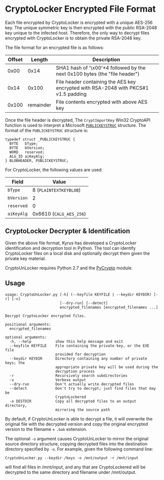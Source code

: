 # CryptoLocker Encrypted File Format

Each file encrypted by CryptoLocker is encrypted with a unique AES-256 
key. The unique symmetric key is then encrypted with the public RSA-2048 
key unique to the infected host. Therefore, the only way to decrypt 
files encrypted with CryptoLocker is to obtain the private RSA-2048 key.

The file format for an encrypted file is as follows:

Offset     | Length | Description
---------- | ------ | -----------
0x00       | 0x14   | SHA1 hash of '\x00'\*4 followed by the next 0x100 bytes (the "file header")
0x14       | 0x100  | File header containing the AES key encrypted with RSA-2048 with PKCS#1 v1.5 padding
0x100      | remainder | File contents encrypted with above AES key

Once the file header is decrypted, The `CryptImportKey` Win32 CryptoAPI 
function is used to interpret a Microsoft 
[`PUBLICKEYSTRUC`](http://msdn.microsoft.com/en-us/library/windows/desktop/aa387453%28v=3Dvs.85%29.aspx) 
structure. The format of the `PUBLICKEYSTRUC` structure is:

	typedef struct _PUBLICKEYSTRUC {
	  BYTE   bType;
	  BYTE   bVersion;
	  WORD   reserved;
	  ALG_ID aiKeyAlg;
	} BLOBHEADER, PUBLICKEYSTRUC;

For CryptoLocker, the following values are used:

Field | Value
----- | -----
`bType` | 8 (`PLAINTEXTKEYBLOB`)
`bVersion` | 2
`reserved` | 0
`aiKeyAlg` | 0x6610 (`CALG_AES_256`)

## CryptoLocker Decrypter & Identification

Given the above file format, Kyrus has developed a CryptoLocker 
identification and decryption tool in Python. The tool can identify 
CryptoLocker files on a local disk and optionally decrypt them given the 
private key material.

CryptoUnLocker requires Python 2.7 and the [PyCrypto](https://pypi.python.org/pypi/pycrypto)
module.

## Usage

	usage: CryptoUnLocker.py [-h] (--keyfile KEYFILE | --keydir KEYDIR) [-r] [-v]
	                         [--dry-run] [--detect]
	                         encrypted_filenames [encrypted_filenames ...]

	Decrypt CryptoLocker encrypted files.

	positional arguments:
	  encrypted_filenames

	optional arguments:
	  -h, --help           show this help message and exit
	  --keyfile KEYFILE    File containing the private key, or the EXE file
	                       provided for decryption
	  --keydir KEYDIR      Directory containing any number of private keys; the
	                       appropriate private key will be used during the
	                       decryption process
	  -r                   Recursively search subdirectories
	  -v                   Verbose output
	  --dry-run            Don't actually write decrypted files
	  --detect             Don't try to decrypt; just find files that may be
	                       CryptoLockered
	  -o DESTDIR           Copy all decrypted files to an output directory,
	                       mirroring the source path

By default, if CryptoUnLocker is able to decrypt a file, it will overwrite the 
original file with the decrypted version and copy the original encrypted
version to the filename + `.bak` extension.

The optional `-o` argument causes CryptoUnLocker to mirror the original source
directory structure, copying decrypted files into the destination directory
specified by `-o`. For example, given the following command line:

	CryptoUnLocker.py --keydir /keys -o /mnt/output -r /mnt/input

will find all files in /mnt/input, and any that are CryptoLockered will be 
decrypted to the same directory and filename under /mnt/output.

